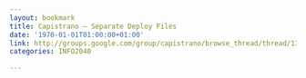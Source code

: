 ```yaml
---
layout: bookmark
title: Capistrano – Separate Deploy Files
date: '1970-01-01T01:00:00+01:00'
link: http://groups.google.com/group/capistrano/browse_thread/thread/135d41552ed0db29/e832d76cf6901178
categories: INFO2040

---
```

